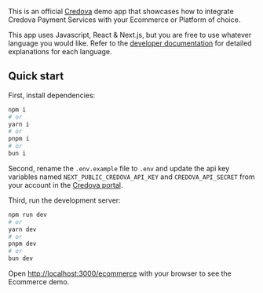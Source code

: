 This is an official [Credova](https://credova.com) demo app that showcases how to integrate Credova Payment Services with your Ecommerce or Platform of choice.

This app uses Javascript, React & Next.js, but you are free to use whatever language you would like. Refer to the [developer documentation](https://developers.credova.com/) for detailed explanations for each language.

## Quick start

First, install dependencies:

```bash
npm i
# or
yarn i
# or
pnpm i
# or
bun i
```

Second, rename the `.env.example` file to `.env` and update the api key variables named `NEXT_PUBLIC_CREDOVA_API_KEY` and `CREDOVA_API_SECRET` from your account in the [Credova portal](https://portal.credova.com/developers/api-keys).

Third, run the development server:

```bash
npm run dev
# or
yarn dev
# or
pnpm dev
# or
bun dev
```

Open [http://localhost:3000/ecommerce](http://localhost:3000/ecommerce) with your browser to see the Ecommerce demo.
